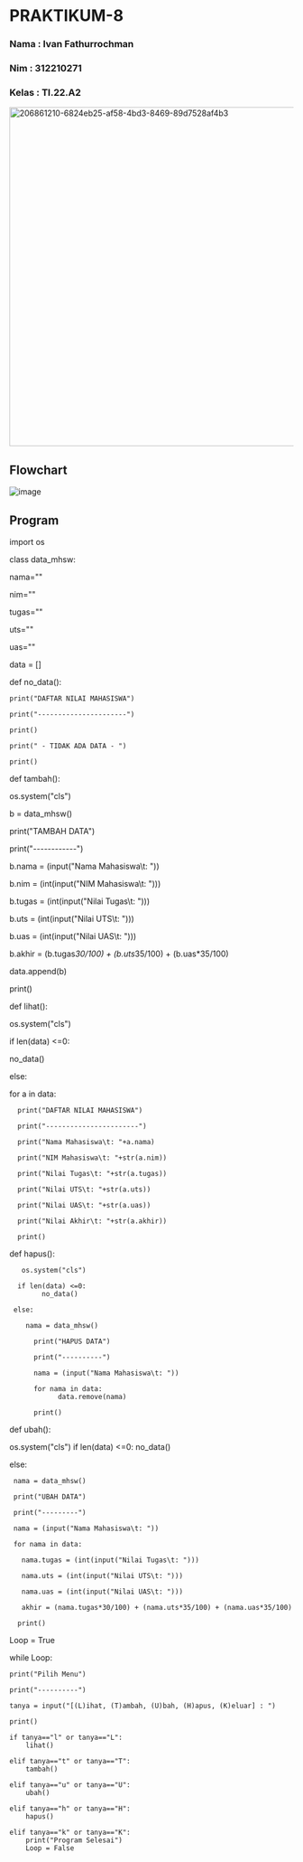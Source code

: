 
# PRAKTIKUM-8

### Nama : Ivan Fathurrochman 
### Nim : 312210271
### Kelas : TI.22.A2

<img width="600" alt="206861210-6824eb25-af58-4bd3-8469-89d7528af4b3" src="https://user-images.githubusercontent.com/115911604/207039787-afaa2d9d-3da4-480d-ae81-f1e3976eb20f.png">

## Flowchart

![image](https://user-images.githubusercontent.com/115911604/207040139-a4aed94d-750d-4332-a255-aee13efc3032.png)

## Program

import os

class data_mhsw:

nama=""

nim=""
 
tugas=""

uts=""

uas=""
    
data = []

def no_data():
    
    print("DAFTAR NILAI MAHASISWA")

    print("----------------------")
 
    print()

    print(" - TIDAK ADA DATA - ")
   
    print()

def tambah():
   
   os.system("cls")
   
   b = data_mhsw()
   
   print("TAMBAH DATA")
  
  print("------------")
  
  b.nama = (input("Nama Mahasiswa\t: "))
  
  b.nim = (int(input("NIM Mahasiswa\t: ")))
  
  b.tugas = (int(input("Nilai Tugas\t: ")))
   
   b.uts = (int(input("Nilai UTS\t: ")))
   
   b.uas = (int(input("Nilai UAS\t: ")))
   
   b.akhir = (b.tugas*30/100) + (b.uts*35/100) + (b.uas*35/100) 
   
   data.append(b)
   
   print()

def lihat():
   
   os.system("cls")
  
  if len(data) <=0:
   
   no_data()     
  
  else:
   
   for a in data:
      
      print("DAFTAR NILAI MAHASISWA")
      
      print("-----------------------")
      
      print("Nama Mahasiswa\t: "+a.nama)
          
      print("NIM Mahasiswa\t: "+str(a.nim))
       
      print("Nilai Tugas\t: "+str(a.tugas))
      
      print("Nilai UTS\t: "+str(a.uts))
       
      print("Nilai UAS\t: "+str(a.uas))
       
      print("Nilai Akhir\t: "+str(a.akhir))
      
      print()

def hapus():
       
       os.system("cls")
      
      if len(data) <=0:
            no_data()
     
     else:
        
        nama = data_mhsw()
          
          print("HAPUS DATA")
       
          print("----------")
         
          nama = (input("Nama Mahasiswa\t: "))
          
          for nama in data:
                data.remove(nama)
       
          print()

def ubah():
  
  os.system("cls")
    if len(data) <=0:
        no_data()
  
  else:
     
     nama = data_mhsw()
     
     print("UBAH DATA")
     
     print("---------")
      
     nama = (input("Nama Mahasiswa\t: "))
     
     for nama in data:
       
       nama.tugas = (int(input("Nilai Tugas\t: ")))
         
       nama.uts = (int(input("Nilai UTS\t: ")))
         
       nama.uas = (int(input("Nilai UAS\t: ")))
         
       akhir = (nama.tugas*30/100) + (nama.uts*35/100) + (nama.uas*35/100)
      
      print()

Loop = True

while Loop:
    
    print("Pilih Menu")
   
    print("----------")
    
    tanya = input("[(L)ihat, (T)ambah, (U)bah, (H)apus, (K)eluar] : ")
  
    print()

    if tanya=="l" or tanya=="L":
        lihat()
    
    elif tanya=="t" or tanya=="T":
        tambah()
    
    elif tanya=="u" or tanya=="U":
        ubah()
    
    elif tanya=="h" or tanya=="H":
        hapus()
    
    elif tanya=="k" or tanya=="K":
        print("Program Selesai")
        Loop = False
